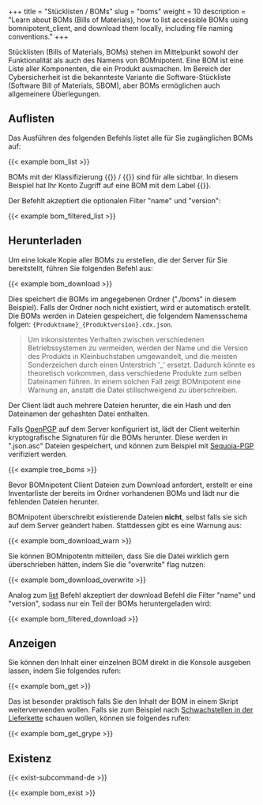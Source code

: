 +++
title = "Stücklisten / BOMs"
slug = "boms"
weight = 10
description = "Learn about BOMs (Bills of Materials), how to list accessible BOMs using bomnipotent_client, and download them locally, including file naming conventions."
+++


Stücklisten (Bills of Materials, BOMs) stehen im Mittelpunkt sowohl der Funktionalität als auch des Namens von BOMnipotent. Eine BOM ist eine Liste aller Komponenten, die ein Produkt ausmachen. Im Bereich der Cybersicherheit ist die bekannteste Variante die Software-Stückliste (Software Bill of Materials, SBOM), aber BOMs ermöglichen auch allgemeinere Überlegungen.

## Auflisten

Das Ausführen des folgenden Befehls listet alle für Sie zugänglichen BOMs auf:

{{< example bom_list >}}

BOMs mit der Klassifizierung {{<tlp-white>}} / {{<tlp-clear>}} sind für alle sichtbar. In diesem Beispiel hat Ihr Konto Zugriff auf eine BOM mit dem Label {{<tlp-amber>}}.

Der Befehlt akzeptiert die optionalen Filter "name" und "version":

{{< example bom_filtered_list >}}

## Herunterladen

Um eine lokale Kopie aller BOMs zu erstellen, die der Server für Sie bereitstellt, führen Sie folgenden Befehl aus:

{{< example bom_download >}}

Dies speichert die BOMs im angegebenen Ordner ("./boms" in diesem Beispiel). Falls der Ordner noch nicht existiert, wird er automatisch erstellt. Die BOMs werden in Dateien gespeichert, die folgendem Namensschema folgen: `{Produktname}_{Produktversion}.cdx.json`.

> Um inkonsistentes Verhalten zwischen verschiedenen Betriebssystemen zu vermeiden, werden der Name und die Version des Produkts in Kleinbuchstaben umgewandelt, und die meisten Sonderzeichen durch einen Unterstrich '_' ersetzt. Dadurch könnte es theoretisch vorkommen, dass verschiedene Produkte zum selben Dateinamen führen. In einem solchen Fall zeigt BOMnipotent eine Warnung an, anstatt die Datei stillschweigend zu überschreiben.

Der Client lädt auch mehrere Dateien herunter, die ein Hash und den Dateinamen der gehashten Datei enthalten.

Falls [OpenPGP](/de/server/configuration/optional/open-pgp/) auf dem Server konfiguriert ist, lädt der Client weiterhin kryptografische Signaturen für die BOMs herunter. Diese werden in ".json.asc" Dateien gespeichert, und können zum Beispiel mit [Sequoia-PGP](/de/integration/open-pgp/) verifiziert werden.

{{< example tree_boms >}}

Bevor BOMnipotent Client Dateien zum Download anfordert, erstellt er eine Inventarliste der bereits im Ordner vorhandenen BOMs und lädt nur die fehlenden Dateien herunter.

BOMnipotent überschreibt existierende Dateien **nicht**, selbst falls sie sich auf dem Server geändert haben. Stattdessen gibt es eine Warnung aus:

{{< example bom_download_warn >}}

Sie können BOMnipotentn mitteilen, dass Sie die Datei wirklich gern überschrieben hätten, indem Sie die "overwrite" flag nutzen:

{{< example bom_download_overwrite >}}

Analog zum [list](#auflisten) Befehl akzeptiert der download Befehl die Filter "name" und "version", sodass nur ein Teil der BOMs heruntergeladen wird:

{{< example bom_filtered_download >}}

## Anzeigen

Sie können den Inhalt einer einzelnen BOM direkt in die Konsole ausgeben lassen, indem Sie folgendes rufen:

{{< example bom_get >}}

Das ist besonder praktisch falls Sie den Inhalt der BOM in einem Skript weiterverwenden wollen. Falls sie zum Beispiel nach [Schwachstellen in der Lieferkette](/de/integration/grype/) schauen wollen, können sie folgendes rufen:

{{< example bom_get_grype >}}

## Existenz

{{< exist-subcommand-de >}}

{{< example bom_exist >}}

